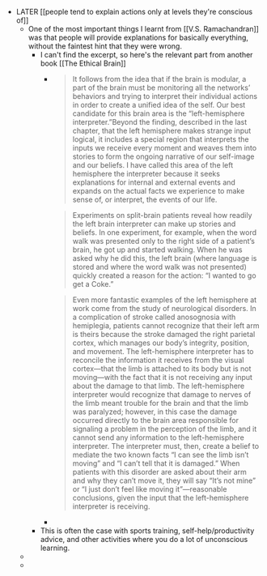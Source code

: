 - LATER [[people tend to explain actions only at levels they're conscious of]]
	- One of the most important things I learnt from [[V.S. Ramachandran]] was that people will provide explanations for basically everything, without the faintest hint that they were wrong.
		- I can't find the excerpt, so here's the relevant part from another book [[The Ethical Brain]]
			- >  It follows from the idea that if the brain is modular, a part of the brain must be monitoring all the networks’ behaviors and trying to interpret their individual actions in order to create a unified idea of the self. Our best candidate for this brain area is the “left-hemisphere interpreter.”Beyond the finding, described in the last chapter, that the left hemisphere makes strange input logical, it includes a special region that interprets the inputs we receive every moment and weaves them into stories to form the ongoing narrative of our self-image and our beliefs. I have called this area of the left hemisphere the interpreter because it seeks explanations for internal and external events and expands on the actual facts we experience to make sense of, or interpret, the events of our life.
			  
			  > Experiments on split-brain patients reveal how readily the left brain interpreter can make up stories and beliefs. In one experiment, for example, when the word walk was presented only to the right side of a patient’s brain, he got up and started walking. When he was asked why he did this, the left brain (where language is stored and where the word walk was not presented) quickly created a reason for the action: “I wanted to go get a Coke.”
			  
			  > Even more fantastic examples of the left hemisphere at work come from the study of neurological disorders. In a complication of stroke called anosognosia with hemiplegia, patients cannot recognize that their left arm is theirs because the stroke damaged the right parietal cortex, which manages our body’s integrity, position, and movement. The left-hemisphere interpreter has to reconcile the information it receives from the visual cortex—that the limb is attached to its body but is not moving—with the fact that it is not receiving any input about the damage to that limb. The left-hemisphere interpreter would recognize that damage to nerves of the limb meant trouble for the brain and that the limb was paralyzed; however, in this case the damage occurred directly to the brain area responsible for signaling a problem in the perception of the limb, and it cannot send any information to the left-hemisphere interpreter. The interpreter must, then, create a belief to mediate the two known facts “I can see the limb isn’t moving” and “I can’t tell that it is damaged.” When patients with this disorder are asked about their arm and why they can’t move it, they will say “It’s not mine” or “I just don’t feel like moving it”—reasonable conclusions, given the input that the left-hemisphere interpreter is receiving.
			-
		- This is often the case with sports training, self-help/productivity advice, and other activities where you do a lot of unconscious learning.
	-
	-